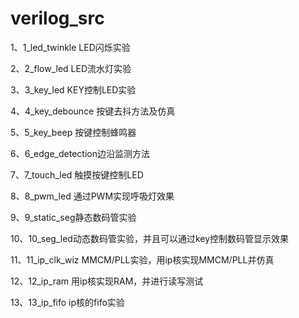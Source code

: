 # verilog_src


1、1_led_twinkle LED闪烁实验

2、2_flow_led LED流水灯实验

3、3_key_led KEY控制LED实验

4、4_key_debounce 按键去抖方法及仿真

5、5_key_beep 按键控制蜂鸣器

6、6_edge_detection边沿监测方法

7、7_touch_led 触摸按键控制LED

8、8_pwm_led 通过PWM实现呼吸灯效果

9、9_static_seg静态数码管实验

10、10_seg_led动态数码管实验，并且可以通过key控制数码管显示效果

11、11_ip_clk_wiz MMCM/PLL实验，用ip核实现MMCM/PLL并仿真

12、12_ip_ram 用ip核实现RAM，并进行读写测试

13、13_ip_fifo ip核的fifo实验
